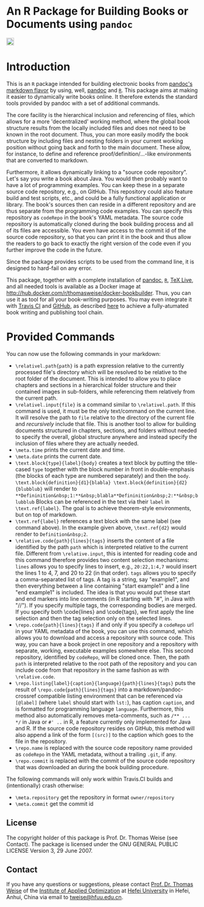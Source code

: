 # An R Package for Building Books or Documents using `pandoc`

[<img alt="Travis CI Build Status" src="https://img.shields.io/travis/thomasWeise/bookbuildeR/master.svg" height="20"/>](https://travis-ci.org/thomasWeise/bookbuildeR/)

# Introduction

This is an `R` package intended for building electronic books from [pandoc's markdown flavor](http://pandoc.org/MANUAL.html#pandocs-markdown) by using, well, [pandoc](http://pandoc.org/) and [`R`](http://www.r-project.org/).
This package aims at making it easier to dynamically write books online.
It therefore extends the standard tools provided by pandoc with a set of additional commands.

The core facility is the hierarchical inclusion and referencing of files, which allows for a more 'decentralized' working method, where the global book structure results from the locally included files and does not need to be known in the root document.
Thus, you can more easily modify the book structure by including files and nesting folders in your current working position without going back and forth to the main document.
These allow, for instance, to define and reference proof/definition/...-like environments that are converted to markdown.

Furthermore, it allows dynamically linking to a "source code repository".
Let's say you write a book about Java.
You would then probably want to have a lot of programming examples.
You can keep these in a separate source code repository, e.g., on GitHub.
This repository could also feature build and test scripts, etc., and could be a fully functional application or library.
The book's sources then can reside in a different repository and are thus separate from the programming code examples.
You can specify this repository as `codeRepo` in the book's YAML metadata.
The source code repository is automatically cloned during the book building process and all of its files are accessible.
You even have access to the commit id of the source code repository, so that you can print it in the book and thus allow the readers to go back to exactly the right version of the code even if you further improve the code in the future.

Since the package provides scripts to be used from the command line, it is designed to hard-fail on any error.

This package, together with a complete installation of [pandoc](http://pandoc.org/), [`R`](http://www.r-project.org/), [TeX Live](http://tug.org/texlive/), and all needed tools is available as a Docker image at http://hub.docker.com/r/thomasweise/docker-bookbuilder.
Thus, you can use it as tool for all your book-writing purposes.
You may even integrate it with [Travis CI](http;//travis-ci.org) and [GitHub](http://www.github.com), as described [here](http://iao.hfuu.edu.cn/157) to achieve a fully-atumated book writing and publishing tool chain.

# Provided Commands

You can now use the following commands in your markdown:

- `\relativel.path{path}` is a path expression relative to the currently processed file's directory which will be resolved to be relative to the root folder of the document. This is intended to allow you to place chapters and sections in a hierarchical folder structure and their contained images in sub-folders, while referencing them relatively from the current path.
- `\relativel.input{file}` is a command similar to `\relativel.path`. If this command is used, it must be the only text/command on the current line. It will resolve the path to `file` relative to the directory of the current file and *recursively* include that file. This is another tool to allow for building documents structured in chapters, sections, and folders without needed to specify the overall, global structure anywhere and instead specify the inclusion of files where they are actually needed. 
- `\meta.time` prints the current date and time.
- `\meta.date` prints the current date.
- `\text.block{type}{label}{body}` creates a text block by putting the title-cased `type` together with the block number in front in double-emphasis (the blocks of each type are numbered separately) and then the `body`. `\text.block{definition}{d1}{blabla} \text.block{definition}{d2}{blubblub}` will render to `**Defininition&nbsp;1:**&nbsp;blabla**Defininition&nbsp;2:**&nbsp;blubblub` Blocks can be referenced in the text via their `label` in `\text.ref{label}`. The goal is to achieve theorem-style environments, but on top of markdown.
- `\text.ref{label}` references a text block with the same label (see command above). In the example given above, `\text.ref{d2}` would render to `Definition&nbsp;2`.
- `\relative.code{path}{lines}{tags}` inserts the content of a file identified by the path `path` which is interpreted relative to the current file. Different from `\relative.input`, this is intented for reading code and this command therefore provides two content selection mechanisms: `lines` allows you to specify lines to insert, e.g., `20:22,1:4,7` would insert the lines 1 to 4, 7, and 20 to 22 (in that order). `tags` allows you to specify a comma-separated list of tags. A tag is a string, say "example1", and then everything between a line containing "start example1" and a line "end example1" is included. The idea is that you would put these start and end markers into line comments (in R starting with "#", in Java with "//"). If you specify multiple tags, the corresponding bodies are merged. If you specify both \code{lines} and \code{tags}, we first apply the line selection and then the tag selection only on the selected lines.
- `\repo.code{path}{lines}{tags}` if and only if you specify a `codeRepo` url in your YAML metadata of the book, you can use this command, which allows you to download and access a repository with source code. This way, you can have a book project in one repository and a repository with separate, working, executable examples somewhere else. This second repository, identified by `codeRepo`, will be cloned once. Then, the path `path` is interpreted relative to the root path of the repository and you can include code from that repository in the same fashion as with `\relative.code`.
- `\repo.listing{label}{caption}{language}{path}{lines}{tags}` puts the result of `\repo.code{path}{lines}{tags}` into a markdown/pandoc-crossref compatible listing environment that can be referenced via `[@label]` (where `label` should start with `lst:`), has caption `caption`, and is formatted for programming language `language`. Furthermore, this method also automatically removes meta-comments, such as `/** ... */` in Java or `#' ..` in R, a feature currently only implemented for Java and R. If the source code repository resides on GitHub, this method will also append a link of the form `[(src)]` to the caption which goes to the file in the repository.
- `\repo.name` is replaced with  the source code repository name provided as `codeRepo` in the YAML metadata, without a trailing `.git`, if any.
- `\repo.commit` is replaced with the commit of the source code repository that was downloaded an during the book building procedure.

The following commands will only work within Travis.CI builds and (intentionally) crash otherwise:

- `\meta.repository` get the repository in format `owner/repository`
- `\meta.commit` get the commit id

## License

The copyright holder of this package is Prof. Dr. Thomas Weise (see Contact).
The package is licensed under the  GNU GENERAL PUBLIC LICENSE Version 3, 29 June 2007.
    
## Contact

If you have any questions or suggestions, please contact
[Prof. Dr. Thomas Weise](http://iao.hfuu.edu.cn/team/director) of the
[Institute of Applied Optimization](http://iao.hfuu.edu.cn/) at
[Hefei University](http://www.hfuu.edu.cn) in
Hefei, Anhui, China via
email to [tweise@hfuu.edu.cn](mailto:tweise@hfuu.edu.cn).
